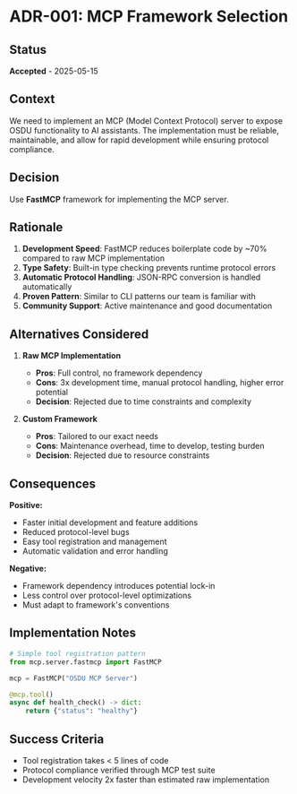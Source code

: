 # ADR-001: MCP Framework Selection

## Status
**Accepted** - 2025-05-15

## Context
We need to implement an MCP (Model Context Protocol) server to expose OSDU functionality to AI assistants. The implementation must be reliable, maintainable, and allow for rapid development while ensuring protocol compliance.

## Decision
Use **FastMCP** framework for implementing the MCP server.

## Rationale
1. **Development Speed**: FastMCP reduces boilerplate code by ~70% compared to raw MCP implementation
2. **Type Safety**: Built-in type checking prevents runtime protocol errors
3. **Automatic Protocol Handling**: JSON-RPC conversion is handled automatically
4. **Proven Pattern**: Similar to CLI patterns our team is familiar with
5. **Community Support**: Active maintenance and good documentation

## Alternatives Considered
1. **Raw MCP Implementation**
   - **Pros**: Full control, no framework dependency
   - **Cons**: 3x development time, manual protocol handling, higher error potential
   - **Decision**: Rejected due to time constraints and complexity

2. **Custom Framework**
   - **Pros**: Tailored to our exact needs
   - **Cons**: Maintenance overhead, time to develop, testing burden
   - **Decision**: Rejected due to resource constraints

## Consequences
**Positive:**
- Faster initial development and feature additions
- Reduced protocol-level bugs
- Easy tool registration and management
- Automatic validation and error handling

**Negative:**
- Framework dependency introduces potential lock-in
- Less control over protocol-level optimizations
- Must adapt to framework's conventions

## Implementation Notes
```python
# Simple tool registration pattern
from mcp.server.fastmcp import FastMCP

mcp = FastMCP("OSDU MCP Server")

@mcp.tool()
async def health_check() -> dict:
    return {"status": "healthy"}
```

## Success Criteria
- Tool registration takes < 5 lines of code
- Protocol compliance verified through MCP test suite
- Development velocity 2x faster than estimated raw implementation